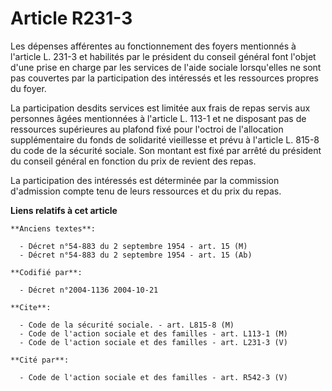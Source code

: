 # Article R231-3

Les dépenses afférentes au fonctionnement des foyers mentionnés à l'article L. 231-3 et habilités par le président du conseil
général font l'objet d'une prise en charge par les services de l'aide sociale lorsqu'elles ne sont pas couvertes par la
participation des intéressés et les ressources propres du foyer.

La participation desdits services est limitée aux frais de repas servis aux personnes âgées mentionnées à l'article L. 113-1
et ne disposant pas de ressources supérieures au plafond fixé pour l'octroi de l'allocation supplémentaire du fonds de
solidarité vieillesse et prévu à l'article L. 815-8 du code de la sécurité sociale. Son montant est fixé par arrêté du
président du conseil général en fonction du prix de revient des repas.

La participation des intéressés est déterminée par la commission d'admission compte tenu de leurs ressources et du prix du
repas.

**Liens relatifs à cet article**

	**Anciens textes**:

	  - Décret n°54-883 du 2 septembre 1954 - art. 15 (M)
	  - Décret n°54-883 du 2 septembre 1954 - art. 15 (Ab)

	**Codifié par**:

	  - Décret n°2004-1136 2004-10-21

	**Cite**:

	  - Code de la sécurité sociale. - art. L815-8 (M)
	  - Code de l'action sociale et des familles - art. L113-1 (M)
	  - Code de l'action sociale et des familles - art. L231-3 (V)

	**Cité par**:

	  - Code de l'action sociale et des familles - art. R542-3 (V)
